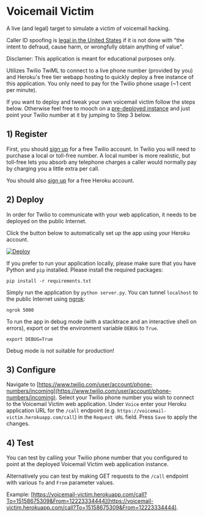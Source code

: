 Voicemail Victim
===

A live (and legal) target to simulate a victim of voicemail hacking.

Caller ID spoofing is [legal in the United States](http://www.spoofcard.com/blog/2012/12/14/the-verdict-is-in-appeals-court-rules-non-harmful-caller-id-spoofing-is-legal/) if it is not done with "the intent to defraud, cause harm, or wrongfully obtain anything of value".

Disclamer: This application is meant for educational purposes only.

Utilizes Twilio TwiML to connect to a live phone number (provided by you) and Heroku's free tier webapp hosting to quickly deploy a free instance of this application.  You only need to pay for the Twilio phone usage (~1 cent per minute).

If you want to deploy and tweak your own voicemail victim follow the steps below.  Otherwise feel free to mooch on a [pre-deployed instance](https://voicemail-victim.herokuapp.com/configure) and just point your Twilio number at it by jumping to Step 3 below.

## 1) Register

First, you should [sign up](https://www.twilio.com/try-twilio) for a free Twilio account.  In Twilio you will need to purchase a local or toll-free number.  A local number is more realistic, but toll-free lets you absorb any telephone charges a caller would normally pay by charging you a little extra per call.

You should also [sign up](https://signup.heroku.com/) for a free Heroku account.

## 2) Deploy

In order for Twilio to communicate with your web application, it needs to be deployed on the public Internet.

Click the button below to automatically set up the app using your Heroku account.

[![Deploy](https://www.herokucdn.com/deploy/button.png)](https://heroku.com/deploy)

If you prefer to run your application locally, please make sure that you have Python and `pip` installed. Please install the required packages:

    pip install -r requirements.txt

Simply run the application by `python server.py`.  You can tunnel `localhost` to the public Internet using [ngrok](https://ngrok.com/): 

    ngrok 5000

To run the app in debug mode (with a stacktrace and an interactive shell on errors), export or set the environment variable `DEBUG` to `True`.

`export DEBUG=True`

Debug mode is not suitable for production!

## 3) Configure

Navigate to [https://www.twilio.com/user/account/phone-numbers/incoming](https://www.twilio.com/user/account/phone-numbers/incoming).  Select your Twilio phone number you wish to connect to the Voicemail Victim web application.  Under `Voice` enter your Heroku application URL for the `/call` endpoint (e.g. `https://voicemail-victim.herokuapp.com/call`) in the `Request URL` field.  Press `Save` to apply the changes.

## 4) Test

You can test by calling your Twilio phone number that you configured to point at the deployed Voicemail Victim web application instance.

Alternatively you can test by making GET requests to the `/call` endpoint with various `To` and `From` parameter values.

Example: [https://voicemail-victim.herokuapp.com/call?To=15158675309&From=12223334444](https://voicemail-victim.herokuapp.com/call?To=15158675309&From=12223334444).
